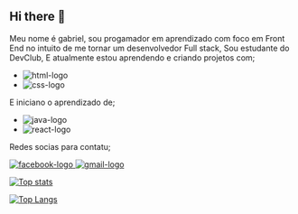 ## Hi there 👋

Meu nome é gabriel, sou progamador em aprendizado com foco em Front End no intuito de me tornar um desenvolvedor Full stack, Sou estudante do DevClub, E atualmente estou aprendendo e criando projetos com;

* <img src="https://img.shields.io/badge/HTML-239120?style=for-the-badge&logo=html5&logoColor=white" alt="html-logo"/>

* <img src="https://img.shields.io/badge/CSS-239120?&style=for-the-badge&logo=css3&logoColor=white" alt="css-logo"/>

E iniciano o aprendizado de;

* <img src="https://img.shields.io/badge/JavaScript-F7DF1E?style=for-the-badge&logo=javascript&logoColor=black" alt="java-logo"/>

* <img src="https://img.shields.io/badge/React-20232A?style=for-the-badge&logo=react&logoColor=61DAFB" alt="react-logo"/>

Redes socias para contatu;

<a href="www.facebook.com/gabriel.luis.631297">
<img src="https://img.shields.io/badge/Facebook_Gaming-005FED?style=for-the-badge&logo=facebook-gaming&logoColor=white" alt="facebook-logo" target="_blank"/>

<a href="mailto:08gabrielluis08@gmail.com">
<img src="https://img.shields.io/badge/Gmail-D14836?style=for-the-badge&logo=gmail&logoColor=white" alt="gmail-logo"/>
  
<br>


![Top stats](https://github-readme-stats.vercel.app/api?username=08Gabrielluis&show_icons=true&theme=transparent)


[![Top Langs](https://github-readme-stats.vercel.app/api/top-langs/?username=08Gabrielluis&layout=donut)](https://github.com/anuraghazra/github-readme-stats)
